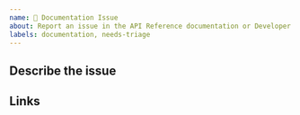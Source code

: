 ```yaml
---
name: 📕 Documentation Issue
about: Report an issue in the API Reference documentation or Developer Guide
labels: documentation, needs-triage
---
```


<!--- Provide a general summary of the issue in the Title above -->

## Describe the issue
<!--- A clear and concise description of the issue -->

## Links
<!-- Include links to affected documentation page(s) -->
